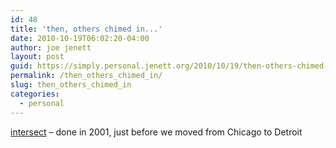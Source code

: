 ```yaml
---
id: 48
title: 'then, others chimed in...'
date: 2010-10-19T06:02:20-04:00
author: joe jenett
layout: post
guid: https://simply.personal.jenett.org/2010/10/19/then-others-chimed-in/
permalink: /then_others_chimed_in/
slug: then_others_chimed_in
categories:
  - personal
---
```

[intersect](http://joejenett.com/intersect/) &ndash; done in 2001, just before we moved from Chicago to Detroit